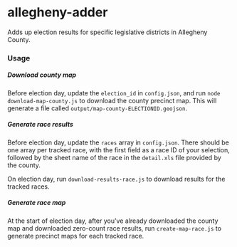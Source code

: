 # allegheny-adder

Adds up election results for specific legislative districts in Allegheny
County.


### Usage

##### Download county map

Before election day, update the `election_id` in `config.json`, and run
`node download-map-county.js` to download the county precinct map. This will
generate a file called `output/map-county-ELECTIONID.geojson`.

##### Generate race results

Before election day, update the `races` array in `config.json`. There
should be one array per tracked race, with the first field as a race ID
of your selection, followed by the sheet name of the race in the
`detail.xls` file provided by the county.

On election day, run `download-results-race.js` to download results
for the tracked races.


##### Generate race map

At the start of election day, after you've already downloaded the county
map and downloaded zero-count race results, run `create-map-race.js` to
generate precinct maps for each tracked race.
